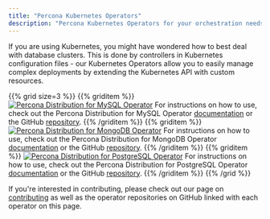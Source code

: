 ```yaml
---
title: "Percona Kubernetes Operators"
description: "Percona Kubernetes Operators for your orchestration needs"
---
```


If you are using Kubernetes, you might have wondered how to best deal with database clusters. This is done by controllers in Kubernetes configuration files - our Kubernetes Operators allow you to easily manage complex deployments by extending the Kubernetes API with custom resources.

{{% grid size=3 %}}
{{% griditem %}}
[![Percona Distribution for MySQL Operator](operator-pxc.png)](https://www.percona.com/doc/kubernetes-operator-for-pxc/index.html)
For instructions on how to use, check out the Percona Distribution for MySQL Operator [documentation](https://www.percona.com/doc/kubernetes-operator-for-pxc/index.html) or the GitHub [repository](https://github.com/percona/percona-xtradb-cluster-operator). 
{{% /griditem %}}
{{% griditem %}}
[![Percona Distribution for MongoDB Operator](operator-mongo.png)](https://www.percona.com/doc/kubernetes-operator-for-psmongodb/index.html)
For instructions on how to use, check out the Percona Distribution for MongoDB Operator [documentation](https://www.percona.com/doc/kubernetes-operator-for-psmongodb/index.html) or the GitHub [repository](https://github.com/percona/percona-server-mongodb-operator).
{{% /griditem %}}
{{% griditem %}}
[![Percona Distribution for PostgreSQL Operator](operator-pg.png)](https://www.percona.com/doc/kubernetes-operator-for-postgresql/index.html)
For instructions on how to use, check out the Percona Distribution for PostgreSQL Operator [documentation](https://www.percona.com/doc/kubernetes-operator-for-postgresql/index.html) or the GitHub [repository](https://github.com/percona/percona-postgresql-operator).
{{% /griditem %}}
{{% /grid %}}

If you're interested in contributing, please check out our page on [contributing](/contribute) as well as the operator repositories on GitHub linked with each operator on this page.